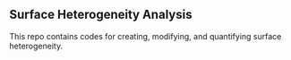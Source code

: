 ## Surface Heterogeneity Analysis

This repo contains codes for creating, modifying, and quantifying surface heterogeneity.
